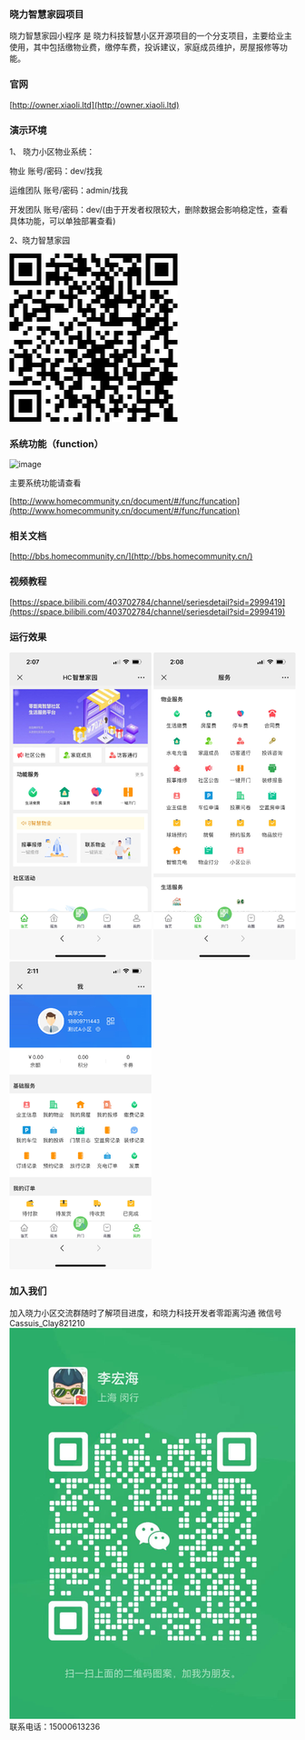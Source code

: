 ### 晓力智慧家园项目
晓力智慧家园小程序 是 晓力科技智慧小区开源项目的一个分支项目，主要给业主使用，其中包括缴物业费，缴停车费，投诉建议，家庭成员维护，房屋报修等功能。

### 官网

[http://owner.xiaoli.ltd](http://owner.xiaoli.ltd)

### 演示环境

1、 晓力小区物业系统：

物业 账号/密码：dev/找我

运维团队 账号/密码：admin/找我

开发团队 账号/密码：dev/(由于开发者权限较大，删除数据会影响稳定性，查看具体功能，可以单独部署查看)

2、晓力智慧家园

![image](doc/readme/qrcode.png)



### 系统功能（function） 

   ![image](doc/readme/hc_function.png)
   
   主要系统功能请查看
     
   [http://www.homecommunity.cn/document/#/func/funcation](http://www.homecommunity.cn/document/#/func/funcation)

### 相关文档

[http://bbs.homecommunity.cn/](http://bbs.homecommunity.cn/)

### 视频教程

[https://space.bilibili.com/403702784/channel/seriesdetail?sid=2999419](https://space.bilibili.com/403702784/channel/seriesdetail?sid=2999419)

### 运行效果
<img src="/doc/readme/index.jpg" width="250px"/>
<img src="/doc/readme/service.jpg" width="250px"/>
<img src="/doc/readme/my.jpg" width="250px"/>

### 加入我们

加入晓力小区交流群随时了解项目进度，和晓力科技开发者零距离沟通 微信号 Cassuis_Clay821210 ![输入图片说明](%E4%BA%8C%E7%BB%B4%E7%A0%81.jpg) 联系电话：15000613236
